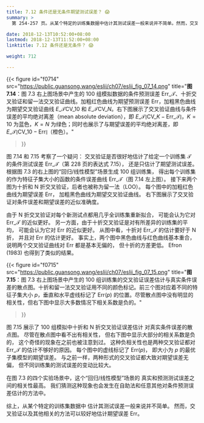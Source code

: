 ```yaml
---
title: 7.12 条件还是无条件期望测试误差？ 😱
summary: >
  第 254-257 页。从某个特定的训练集数据中估计其测试误差一般来说并不简单。然而，交叉验证以及其他相关的方法可以较好地估计期望误差。

date: 2018-12-13T10:52:00+08:00
lastmod: 2018-12-13T11:52:00+08:00
linktitle: 7.12 条件还是无条件？ 😱

weight: 712

---
```


{{< figure
  id="f0714"
  src="https://public.guansong.wang/eslii/ch07/eslii_fig_07_14.png"
  title="**图 7.14**：图 7.3 右上图场景中产生的 100 组模拟数据的条件预测误差 $\text{Err}\_\mathcal{T}$、十折交叉验证和留一法交叉验证曲线。加粗红色曲线为期望预测误差 $\text{Err}$，加粗黑色曲线为期望交叉验证曲线 $E\_\mathcal{T}\text{CV}\_{10}$ 和 $E\_\mathcal{T}\text{CV}\_{N}$。右下图展示了交叉验证曲线与条件误差的平均绝对离差（mean absolute deviation），即 $E\_\mathcal{T}\|\text{CV}\_K-\text{Err}\_\mathcal{T}\|$，$K=10$ 为蓝色，$K=N$ 为绿色；同时也展示了与期望误差的平均绝对离差，即 $E\_\mathcal{T}\|\text{CV}\_{10}-\text{Err}\|$（橙色）。"
>}}

图 7.14 和 7.15 考察了一个疑问：
交叉验证是否很好地估计了给定一个训练集 $\mathcal{T}$
的条件测试误差 $\text{Err}\_\mathcal{T}$（第 228 页的表达式 7.15），
还是只估计了期望测试误差。
根据图 7.3 的右上图的“回归/线性模型”场景生成 100 组训练集，
得出每个训练集的作为特征子集大小的函数的条件误差曲线
$\text{Err}\_\mathcal{T}$（图 7.14 左上图）。
接下来两个图为十折和 N 折交叉验证，后者也被称为留一法（LOO）。
每个图中的加粗红色曲线为期望误差 $\text{Err}$，
加粗黑色曲线为期望交叉验证曲线。
右下图展示了交叉验证对条件误差和期望误差的近似准确度。

由于 N 折交叉验证对每个新测试点都用几乎全训练集重新拟合，
可能会认为它对 $\text{Err}\_\mathcal{T}$ 的近似更好。
另一方面，由于十折交叉验证是对有所差异的训练集的平均，
可能会认为它对 $\text{Err}$ 的近似更好。
从图中看，十折对 $\text{Err}\_\mathcal{T}$ 的估计要好于 N 折，
并且对 $\text{Err}$ 的估计更好。
事实上，两个图中黑色曲线与红色曲线基本重合，
说明两个交叉验证曲线对 $\text{Err}$ 都是基本无偏的，
但十折的方差更低。
Efron (1983) 也得到了类似的结果。

{{< figure
  id="f0715"
  src="https://public.guansong.wang/eslii/ch07/eslii_fig_07_15.png"
  title="**图 7.15**：图 7.3 右上图场景中产生的 100 组训练集的交叉验证误差估计与真实条件误差的散点图。十折和留一法交叉验证用不同的颜色标记。前三个图对应着不同的特征子集大小 $p$，垂直和水平虚线标记了 $\text{Err}(p)$ 的位置。尽管散点图中没有明显的相关性，但右下图中显示大多数情况下相关系数是负的。"
>}}

图 7.15 展示了 100 组模拟中十折和 N 折交叉验证误差估计
对真实条件误差的散点图。
尽管在散点图中看不出有相关性，
但右下图中显示大部分的相关系数是负的，
这个奇怪的现象在之前也被注意到过。
这种负相关性也是两种交叉验证都对
$\text{Err}\_\mathcal{T}$ 的估计不够好的原因。
每个图中的虚线标记了 $\text{Err}(p)$，
即大小为 $p$ 的最优子集模型的期望误差。
与之前一样，两种形式的交叉验证都大致对期望误差无偏，
但不同训练集的测试误差的变动比较大。

在图 7.3 的四个实验场景中，这个“回归/线性模型”场景的
真实和预测测试误差之间的相关性最高。
我们猜测这种现象也会发生在自助法和任意其他对条件预测误差估计的方法中。

综上，从某个特定的训练集数据中
估计其测试误差一般来说并不简单。
然而，交叉验证以及其他相关的方法可以较好地估计期望误差
$\text{Err}$。